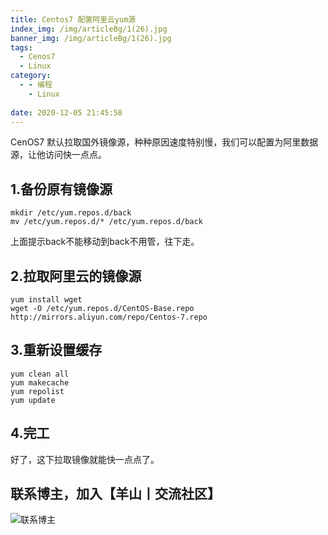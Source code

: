 ```yaml
---
title: Centos7 配置阿里云yum源
index_img: /img/articleBg/1(26).jpg
banner_img: /img/articleBg/1(26).jpg
tags:
  - Cenos7
  - Linux
category:
  - - 编程
    - Linux
 
date: 2020-12-05 21:45:58
---
```


CenOS7 默认拉取国外镜像源，种种原因速度特别慢，我们可以配置为阿里数据源，让他访问快一点点。

<!-- more -->

## 1.备份原有镜像源

```
mkdir /etc/yum.repos.d/back
mv /etc/yum.repos.d/* /etc/yum.repos.d/back
```

上面提示back不能移动到back不用管，往下走。

## 2.拉取阿里云的镜像源

```
yum install wget
wget -O /etc/yum.repos.d/CentOS-Base.repo http://mirrors.aliyun.com/repo/Centos-7.repo
```

## 3.重新设置缓存

```
yum clean all 
yum makecache 
yum repolist
yum update
```

## 4.完工

好了，这下拉取镜像就能快一点点了。

## 联系博主，加入【羊山丨交流社区】
![联系博主](/img/icon/wechatFindMe.png)